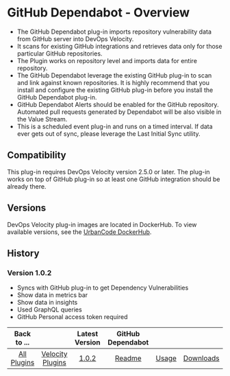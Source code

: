 
# GitHub Dependabot - Overview

- The GitHub Dependabot plug-in imports repository vulnerability data from GitHub server into DevOps Velocity. 
- It scans for existing GitHub integrations and retrieves data only for those particular GitHub repositories. 
- The Plugin works on repository level and imports data for entire repository.
- The GitHub Dependabot leverage the existing GitHub plug-in to scan and link against known repositories. It is highly recommend that you install and configure the existing GitHub plug-in before you install the GitHub Dependabot plug-in. 
- GitHub Dependabot Alerts should be enabled for the GitHub repository. Automated pull requests generated by Dependabot will be also visible in the Value Stream. 
- This is a scheduled event plug-in and runs on a timed interval. If data ever gets out of sync, please leverage the Last Initial Sync utility.


## Compatibility

This plug-in requires DevOps Velocity version 2.5.0 or later. The plug-in works on top of GitHub plug-in so at least one GitHub integration should be already there.

## Versions

DevOps Velocity plug-in images are located in DockerHub. To view available versions, see the [UrbanCode
DockerHub](https://hub.docker.com/r/urbancode/ucv-ext-dependabot/tags).

## History

### Version 1.0.2

- Syncs with GitHub plug-in to get Dependency Vulnerabilities
- Show data in metrics bar
- Show data in insights
- Used GraphQL queries
- GitHub Personal access token required

|Back to ...||Latest Version|GitHub Dependabot |||
| :---: | :---: | :---: | :---: | :---: | :---: |
|[All Plugins](../../index.md)|[Velocity Plugins](../README.md)|[1.0.2](https://raw.githubusercontent.com/UrbanCode/IBM-UCV-PLUGINS/main/files/ucv-ext-dependabot/ucv-ext-dependabot%3A1.0.2.tar.7z.001)|[Readme](README.md)|[Usage](usage.md)|[Downloads](downloads.md)|
